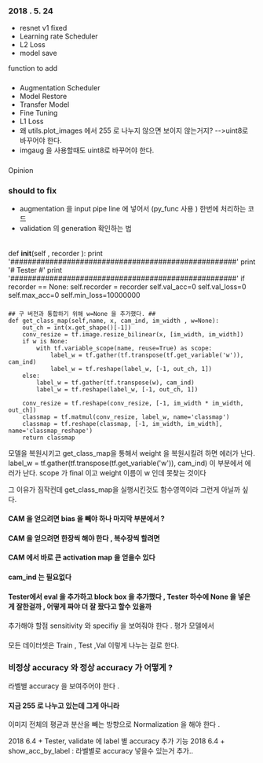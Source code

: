 ### 2018 . 5. 24
+ resnet v1 fixed
+ Learning rate Scheduler
+ L2 Loss
+ model save

function to add
###
+ Augmentation Scheduler
+ Model Restore
+ Transfer Model
+ Fine Tuning
+ L1 Loss
+ 왜 utils.plot_images 에서 255 로 나누지 않으면 보이지 않는거지? -->uint8로 바꾸어야 한다.
+ imgaug 을 사용할때도 uint8로 바꾸어야 한다.


###
Opinion




### should to fix
+ augmentation 을 input pipe line 에 넣어서 (py_func 사용 ) 한번에 처리하는 코드
+ validation 의 generation 확인하는 법



######
def __init__(self , recorder ):
        print '####################################################'
        print '#                   Tester                         #'
        print '####################################################'
        if recorder == None:
            self.recorder = recorder
        self.val_acc=0
        self.val_loss=0
        self.max_acc=0
        self.min_loss=10000000



####
    ## 구 버전과 통합하기 위해 w=None 을 추가했다. ##
    def get_class_map(self,name, x, cam_ind, im_width , w=None):
        out_ch = int(x.get_shape()[-1])
        conv_resize = tf.image.resize_bilinear(x, [im_width, im_width])
        if w is None:
            with tf.variable_scope(name, reuse=True) as scope:
                label_w = tf.gather(tf.transpose(tf.get_variable('w')), cam_ind)
                label_w = tf.reshape(label_w, [-1, out_ch, 1])
        else:
            label_w = tf.gather(tf.transpose(w), cam_ind)
            label_w = tf.reshape(label_w, [-1, out_ch, 1])

        conv_resize = tf.reshape(conv_resize, [-1, im_width * im_width, out_ch])
        classmap = tf.matmul(conv_resize, label_w, name='classmap')
        classmap = tf.reshape(classmap, [-1, im_width, im_width], name='classmap_reshape')
        return classmap

모델을 복원시키고 get_class_map을 통해서 weight 을 복원시킬려 하면 에러가 난다.
label_w = tf.gather(tf.transpose(tf.get_variable('w')), cam_ind)
이 부분에서 에러가 난다. scope 가 final 이고 weight 이름이 w 인데 못찾는 것이다

그 이유가 짐작컨데 get_class_map을 실행시킨것도 함수영역이라 그런게 아닐까 싶다.



#### CAM 을 얻으려면 bias 을 빼야 하나 마지막 부분에서 ?
#### CAM 을 얻으려면 한장씩 해야 한다  , 복수장씩 할려면
#### CAM 에서 바로 큰 activation map 을 얻을수 있다
#### cam_ind 는 필요없다

#### Tester에서 eval 을 추가하고 block box 을 추가했다 , Tester 하수에 None 을 넣은게 잘한걸까 , 어떻게 짜야 더 잘 짰다고 할수 있을까


####
추가해야 할점
sensitivity 와 specifiy 을 보여줘야 한다 . 평가 모델에서


####
모든 데이터셋은 Train , Test ,Val 이렇게 나누는 걸로 한다.


### 비정상 accuracy 와 정상 accuracy 가 어떻게 ?
라벨별 accuracy 을 보여주어야 한다 .

#### 지금 255 로 나누고 있는데 그게 아니라
이미지 전체의 평균과 분산을 빼는 방향으로 Normalization 을 해야 한다 .


2018 6.4 + Tester, validate 에 label 별 accuracy 추가 기능
2018 6.4 + show_acc_by_label : 라벨별로 accuracy 넣을수 있는거 추가..


